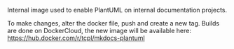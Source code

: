 Internal image used to enable PlantUML on internal documentation projects.

To make changes, alter the docker file, push and create a new tag. Builds are done on DockerCloud, the new image will be available here: https://hub.docker.com/r/tcpl/mkdocs-plantuml

